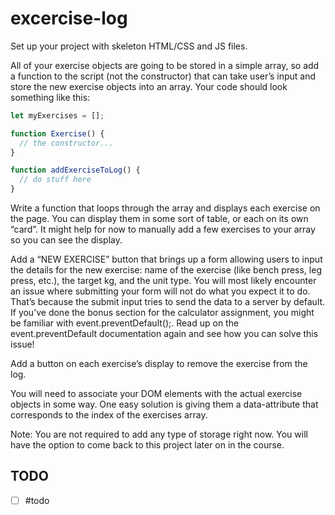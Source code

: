 # excercise-log

Set up your project with skeleton HTML/CSS and JS files.

All of your exercise objects are going to be stored in a simple array, so add a function to the script (not the constructor) that can take user’s input and store the new exercise objects into an array. Your code should look something like this:

```javascript
let myExercises = [];

function Exercise() {
  // the constructor...
}

function addExerciseToLog() {
  // do stuff here
}
```

Write a function that loops through the array and displays each exercise on the page. You can display them in some sort of table, or each on its own “card”. It might help for now to manually add a few exercises to your array so you can see the display.

Add a “NEW EXERCISE” button that brings up a form allowing users to input the details for the new exercise: name of the exercise (like bench press, leg press, etc.), the target kg, and the unit type. You will most likely encounter an issue where submitting your form will not do what you expect it to do. That’s because the submit input tries to send the data to a server by default. If you’ve done the bonus section for the calculator assignment, you might be familiar with event.preventDefault();. Read up on the event.preventDefault documentation again and see how you can solve this issue!

Add a button on each exercise’s display to remove the exercise from the log.

You will need to associate your DOM elements with the actual exercise objects in some way. One easy solution is giving them a data-attribute that corresponds to the index of the exercises array.

Note: You are not required to add any type of storage right now. You will have the option to come back to this project later on in the course.

## TODO

- [ ] #todo
